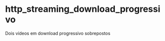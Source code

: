 http_streaming_download_progressivo
===================================

Dois vídeos em download progressivo sobrepostos
